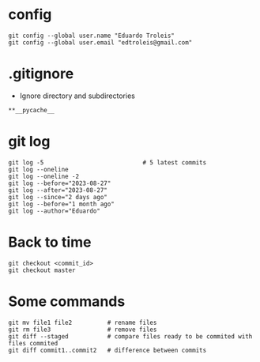 # config

```
git config --global user.name "Eduardo Troleis"
git config --global user.email "edtroleis@gmail.com"
```

# .gitignore

- Ignore directory and subdirectories

```
**__pycache__
```

# git log

```
git log -5                            # 5 latest commits
git log --oneline
git log --oneline -2
git log --before="2023-08-27"
git log --after="2023-08-27"
git log --since="2 days ago"
git log --before="1 month ago"
git log --author="Eduardo"
```

# Back to time

```
git checkout <commit_id>
git checkout master
```

# Some commands

```
git mv file1 file2          # rename files
git rm file3                # remove files
git diff --staged           # compare files ready to be commited with files commited
git diff commit1..commit2   # difference between commits
```
